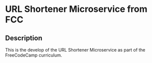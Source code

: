# URL Shortener Microservice from FCC

## Description

This is the develop of the URL Shortener Microservice as part of the FreeCodeCamp curriculum.
